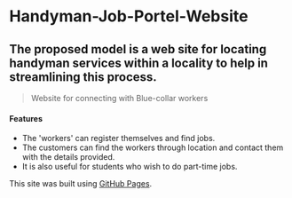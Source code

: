 # Handyman-Job-Portel-Website

## **The proposed model is a web site for locating handyman services within a locality to help in streamlining this process**.
> Website for connecting with Blue-collar workers

#### **Features**
- The 'workers' can register themselves and find jobs. 
- The customers can find the workers through location and contact them with the details provided. 
- It is also useful for students who wish to do part-time jobs.

This site was built using [GitHub Pages](https://pages.github.com/).
